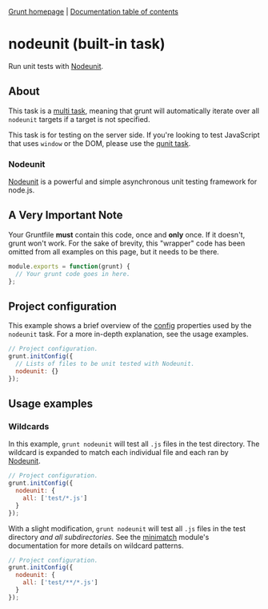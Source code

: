 [Grunt homepage](http://gruntjs.com/) | [Documentation table of contents](toc.md)

# nodeunit (built-in task)
Run unit tests with [Nodeunit][nodeunit].

[nodeunit]: https://github.com/caolan/nodeunit/

## About

This task is a [multi task](types_of_tasks.md), meaning that grunt will automatically iterate over all `nodeunit` targets if a target is not specified.

This task is for testing on the server side. If you're looking to test JavaScript that uses `window` or the DOM, please use the [qunit task](task_qunit.md).

### Nodeunit

[Nodeunit][nodeunit] is a powerful and simple asynchronous unit testing framework for node.js.

## A Very Important Note

Your Gruntfile **must** contain this code, once and **only** once. If it doesn't, grunt won't work. For the sake of brevity, this "wrapper" code has been omitted from all examples on this page, but it needs to be there.

```javascript
module.exports = function(grunt) {
  // Your grunt code goes in here.
};
```

## Project configuration

This example shows a brief overview of the [config](api_config.md) properties used by the `nodeunit` task. For a more in-depth explanation, see the usage examples.

```javascript
// Project configuration.
grunt.initConfig({
  // Lists of files to be unit tested with Nodeunit.
  nodeunit: {}
});
```

## Usage examples

### Wildcards

In this example, `grunt nodeunit` will test all `.js` files in the test directory. The wildcard is expanded to match each individual file and each ran by [Nodeunit][nodeunit].

```javascript
// Project configuration.
grunt.initConfig({
  nodeunit: {
    all: ['test/*.js']
  }
});
```

With a slight modification, `grunt nodeunit` will test all `.js` files in the test directory _and all subdirectories_. See the [minimatch](https://github.com/isaacs/minimatch) module's documentation for more details on wildcard patterns.

```javascript
// Project configuration.
grunt.initConfig({
  nodeunit: {
    all: ['test/**/*.js']
  }
});
```
